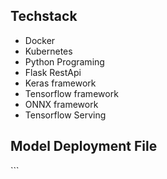 <h2>Techstack</h2>
 <ul>
  <li>Docker</li>
  <li>Kubernetes</li>
  <li>Python Programing</li>
  <li>Flask RestApi</li>
  <li>Keras framework</li>
  <li>Tensorflow framework</li>
  <li>ONNX framework</li>
  <li>Tensorflow Serving</li>
</ul> 

<h2>Model Deployment File</h2>
```